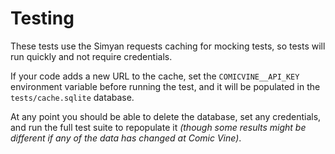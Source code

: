 # Testing

These tests use the Simyan requests caching for mocking tests, so tests will run quickly and not require credentials.

If your code adds a new URL to the cache, set the `COMICVINE__API_KEY` environment variable before running the test, and
it will be populated in the `tests/cache.sqlite` database.

At any point you should be able to delete the database, set any credentials, and run the full test suite to repopulate
it *(though some results might be different if any of the data has changed at Comic Vine)*.
